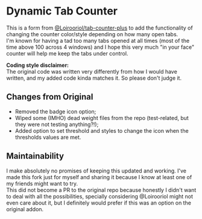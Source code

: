 # Dynamic Tab Counter

This is a form from [@Loirooriol/tab-counter-plus](https://github.com/Loirooriol/tab-counter-plus) to add the functionality of changing the counter color/style depending on how many open tabs.  
I'm known for having a tad too many tabs opened at all times (most of the time above 100 across 4 windows) and I hope this very much "in your face" counter will help me keep the tabs under control.  
  
**Coding style disclaimer:**  
The original code was written very differently from how I would have written, and my added code kinda matches it. So please don't judge it.


## Changes from Original

- Removed the badge icon option;
- Wiped some (IMHO) dead weight files from the repo (test-related, but they were not testing anything?!);
- Added option to set threshold and styles to change the icon when the thresholds values are met.

## Maintainability

I make absolutely no promises of keeping this updated and working. I've made this fork just for myself and sharing it because I know at least one of my friends might want to try.  
This did not become a PR to the original repo because honestly I didn't want to deal with all the possibilities, specially considering @Loirooriol might not even care about it, but I definitely would prefer if this was an option on the original addon.
